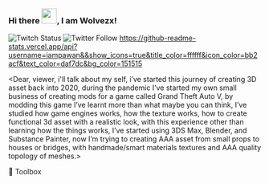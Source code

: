 ### Hi there <img src="https://raw.githubusercontent.com/MartinHeinz/MartinHeinz/master/wave.gif" width="30px">, I am Wolvezx!
![Twitch Status](https://img.shields.io/twitch/status/wolveezx?style=for-the-badge)
![Twitter Follow](https://img.shields.io/twitter/follow/Wolvezx3?style=for-the-badge)
https://github-readme-stats.vercel.app/api?username=iampawan&&show_icons=true&title_color=ffffff&icon_color=bb2acf&text_color=daf7dc&bg_color=151515


<Dear, viewer, i'll talk about my self, i’ve started this journey of creating 3D asset back into 2020, during the pandemic I’ve started my own small business of creating mods for a game called Grand Theft Auto V, by modding this game I’ve learnt more than what maybe you can think, I’ve studied how game engines works, how the texture works, how to create functional 3d asset with a realistic look, with this experience other than learning how the things works, I’ve started using 3DS Max, Blender, and Substance Painter, now I’m trying to creating AAA asset from small props to houses or bridges, with handmade/smart materials textures and AAA quality topology of meshes.>

🧰 Toolbox

